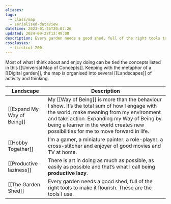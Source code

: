 ```yaml
---
aliases: 
tags:
  - class/map
  - serialised-dataview
datetime: 2023-01-25T20:07:26
updated: 2024-09-22T13:49:00
description: Every garden needs a good shed, full of the right tools to make it flourish.
cssclasses:
  - firstcol-200
---
```

Most of what I think about and enjoy doing can be tied the concepts listed in this [[Universal Map of Concepts]]. Keeping with the metaphor of a [[Digital garden]], the map is organised into several [[Landscapes]] of activity and thinking.

<!-- QueryToSerialize: table without id file.link as "Landscape", description as Description from #class/landscape sort file.link -->
<!-- SerializedQuery: table without id file.link as "Landscape", description as Description from #class/landscape sort file.link -->

| Landscape                                                         | Description                                                                                                                                                                                                                                                                     |
| ----------------------------------------------------------------- | ------------------------------------------------------------------------------------------------------------------------------------------------------------------------------------------------------------------------------------------------------------------------------- |
| [[Expand My Way of Being]] | My [[Way of Being]] is more than the behaviour I show. It’s the total sum of how I engage with the world, make meaning from my environment and take action. Expanding my Way of Being by being a learner in the world creates new possibilities for me to move forward in life. |
| [[Hobby Together]]                 | I’m a gamer, a miniature painter, a role-player, a cross-stitcher and enjoyer of good movies and TV at home.                                                                                                                                                                    |
| [[Productive laziness]]       | There is art in doing as much as possible, as easily as possible and that’s what I call being **productive lazy**.                                                                                                                                                              |
| [[The Garden Shed]]               | Every garden needs a good shed, full of the right tools to make it flourish. These are the tools I use.                                                                                                                                                                         |
<!-- SerializedQuery END -->

